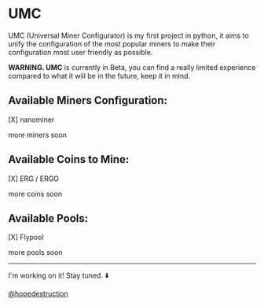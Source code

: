 # UMC

UMC (Universal Miner Configurator) is my first project in python, it aims to unify the configuration of the most popular miners to make their configuration most user friendly as possible.

**WARNING. UMC** is currently in Beta, you can find a really limited experience compared to what it will be in the future, keep it in mind.

## Available Miners Configuration:

[X] nanominer

more miners soon




## Available Coins to Mine:

[X] ERG / ERGO

more coins soon




## Available Pools:

[X] Flypool

more pools soon

---

I'm working on it! Stay tuned. ⬇️

[@hopedestruction](https://twitter.com/hopedestruction)
